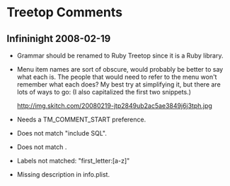 # Treetop Comments

## Infininight 2008-02-19

* Grammar should be renamed to Ruby Treetop since it is a Ruby library.
* Menu item names are sort of obscure, would probably be better to say what each is. The people that would need to refer to the menu won't remember what each does? My best try at simplifying it, but there are lots of ways to go: (I also capitalized the first two snippets.)

    <http://img.skitch.com/20080219-jtp2849ub2ac5ae3849j6j3tph.jpg>

* Needs a TM_COMMENT_START preference.
* Does not match "include SQL".
* Does not match <ParenNode>.
* Labels not matched: "first_letter:[a-z]"
* Missing description in info.plist.